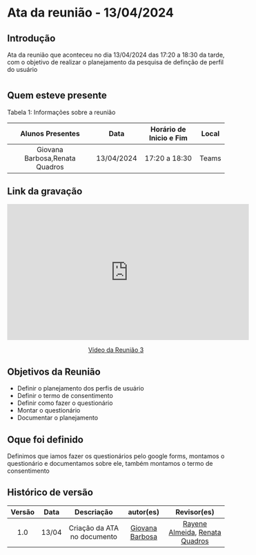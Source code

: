 # Ata da reunião - 13/04/2024

## Introdução
Ata da reunião que aconteceu no dia 13/04/2024 das 17:20 a 18:30 da tarde, com o objetivo de realizar o planejamento da pesquisa de definção de perfil do usuário

#

## Quem esteve presente

Tabela 1: Informações sobre a reunião

| Alunos Presentes       | Data | Horário de Inicio e Fim                                 | Local            |
| :--------: | :----: | :--------------------:                    | :---------------: |
|  Giovana Barbosa,Renata Quadros |  13/04/2024   | 17:20 a 18:30                    | Teams  | 

## Link da gravação


<p style="text-align: center"><iframe width="560" height="315" src="https://www.youtube.com/embed/f_IBeJ2bM6o" title="YouTube video player" frameborder="0" allow="accelerometer; autoplay; clipboard-write; encrypted-media; gyroscope; picture-in-picture; web-share" referrerpolicy="strict-origin-when-cross-origin" allowfullscreen></iframe></p>
<p style="text-align: center"><a href="https://youtu.be/f_IBeJ2bM6o" target="blanket">Vídeo da Reunião 3</a></p>

## Objetivos da Reunião

- Definir o planejamento dos perfis de usuário
- Definir o termo de consentimento
- Definir como fazer o questionário
- Montar o questionário
- Documentar o planejamento

## Oque foi definido

Definimos que iamos fazer os questionários pelo google forms, montamos o questionário e documentamos sobre ele, também montamos o termo de consentimento

## Histórico de versão
|                            Versão                             |              Data               |                    Descriação                     | autor(es)           |  Revisor(es)          |
| :----------------------------------------------------------: | :-------------------------------: | :-------------------------------------------------: | :-------------------------------: |  :-------------------------------: | 
| 1.0 |  13/04  | Criação da ATA no documento |[Giovana Barbosa ](https://github.com/gio221)|[Rayene Almeida](https://github.com/rayenealmeida), [Renata Quadros](https://github.com/Renatinha28)|15/05|